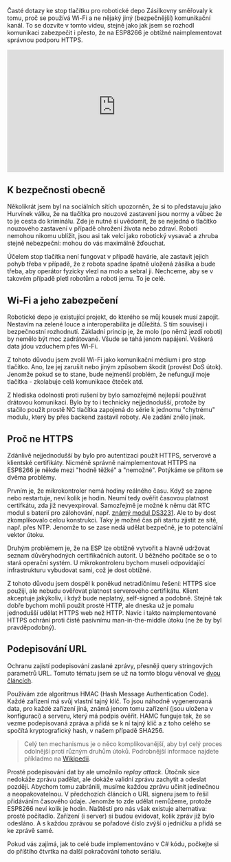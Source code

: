 <!-- dcterms:title = Jak zastavit robotické depo Zásilkovny: Bezpečnost -->
<!-- dcterms:abstract = Časté dotazy ke stop tlačítku pro robotické depo Zásilkovny směřovaly k tomu, proč se používá Wi-Fi a ne nějaký jiný (bezpečnější) komunikační kanál. To se dozvíte v tomto videu, stejně jako jak jsem se rozhodl komunikaci zabezpečit i přesto, že na ESP8266 je obtížné naimplementovat správnou podporu HTTPS. -->
<!-- dcterms:creator = Michal Altair Valášek -->
<!-- x4w:pictureUrl = /perex-pictures/20211202-robodepo-3.jpg -->
<!-- x4w:pictureWidth = 150 -->
<!-- x4w:pictureHeight = 150 -->
<!-- x4w:coverUrl = /cover-pictures/20211202-robodepo-3.jpg -->
<!-- x4w:category = Z-TECH -->
<!-- x4w:category = IT -->
<!-- x4w:category = Bezpečnost -->
<!-- x4w:serial = Robotické depo -->
<!-- dcterms:dateAccepted = 2021-12-02 -->

Časté dotazy ke stop tlačítku pro robotické depo Zásilkovny směřovaly k tomu, proč se používá Wi-Fi a ne nějaký jiný (bezpečnější) komunikační kanál. To se dozvíte v tomto videu, stejně jako jak jsem se rozhodl komunikaci zabezpečit i přesto, že na ESP8266 je obtížné naimplementovat správnou podporu HTTPS.

<div style="position:relative;padding-top:56.25%;">
  <iframe src="https://www.youtube-nocookie.com/embed/FWUkR0MhXIA" frameborder="0" allowfullscreen allow="accelerometer; autoplay; encrypted-media; gyroscope; picture-in-picture" style="position:absolute;top:0;left:0;width:100%;height:100%;"></iframe>
</div>

## K bezpečnosti obecně

Několikrát jsem byl na sociálních sítích upozorněn, že si to představuju jako Hurvínek válku, že na tlačítka pro nouzové zastavení jsou normy a vůbec že to je cesta do kriminálu. Zde je nutné si uvědomit, že se nejedná o tlačítko nouzového zastavení v případě ohrožení života nebo zdraví. Roboti nemohou nikomu ublížit, jsou asi tak velcí jako robotický vysavač a zhruba stejně nebezpeční: mohou do vás maximálně žďouchat.

Účelem stop tlačítka není fungovat v případě havárie, ale zastavit jejich pohyb třeba v případě, že z robota spadne špatně uložená zásilka a bude třeba, aby operátor fyzicky vlezl na molo a sebral ji. Nechceme, aby se v takovém případě pletl robotům a roboti jemu. To je celé.

## Wi-Fi a jeho zabezpečení

Robotické depo je existující projekt, do kterého se můj kousek musí zapojit. Nestavím na zelené louce a interoperabilita je důležitá. S tím souvisejí i bezpečnostní rozhodnutí. Základní princip je, že molo (po němž jezdí roboti) by nemělo být moc zadrátované. Všude se tahá jenom napájení. Veškerá data jdou vzduchem přes Wi-Fi.

Z tohoto důvodu jsem zvolil Wi-Fi jako komunikační médium i pro stop tlačítko. Ano, lze jej zarušit nebo jiným způsobem škodit (provést DoS útok). Jenomže pokud se to stane, bude nejmenší problém, že nefungují moje tlačítka - zkolabuje celá komunikace čteček atd. 

Z hlediska odolnosti proti rušení by bylo samozřejmě nejlepší používat drátovou komunikaci. Bylo by to i technicky nejjednodušší, protože by stačilo použít prostě NC tlačítka zapojená do série k jednomu "chytrému" modulu, který by přes backend zastavil roboty. Ale zadání znělo jinak.

## Proč ne HTTPS

Zdánlivě nejjednodušší by bylo pro autentizaci použít HTTPS, serverové a klientské certifikáty. Nicméně správně naimplementovat HTTPS na ESP8266 je někde mezi "hodně těžké" a "nemožné". Potýkáme se přitom se dvěma problémy.

Prvním je, že mikrokontroler nemá hodiny reálného času. Když se zapne nebo restartuje, neví kolik je hodin. Neumí tedy ověřit časovou platnost certifkátu, zda již nevyexpiroval. Samozřejmě je možné k němu dát RTC modul s baterií pro zálohování, např. [známý modul DS3231](http://www.esp8266learning.com/wemos-ds3231-rtc-example.php). Ale to by dost zkomplikovalo celou konstrukci. Taky je možné čas při startu zjistit ze sítě, např. přes NTP. Jenomže to se zase nedá udělat bezpečně, je to potenciální vektor útoku.

Druhým problémem je, že na ESP lze obtížně vytvořit a hlavně udržovat seznam důvěryhodných certifikačních autorit. U běžného počítače se o to stará operační systém. U mikrokontroleru bychom museli odpovídající infrastrukturu vybudovat sami, což je dost obtížné.

Z tohoto důvodu jsem dospěl k poněkud netradičnímu řešení: HTTPS sice použiji, ale nebudu ověřovat platnost serverového certifikátu. Klient akceptuje jakýkoliv, i když bude neplatný, self-signed a podobně. Stejně tak dobře bychom mohli použít prosté HTTP, ale dneska už je pomalu jednodušší udělat HTTPS web než HTTP. Navíc i takto naimplementované HTTPS ochrání proti čistě pasivnímu man-in-the-middle útoku (ne že by byl pravděpodobný).

## Podepisování URL

Ochranu zajistí podepisování zaslané zprávy, přesněji query stringových parametrů URL. Tomuto tématu jsem se už na tomto blogu věnoval ve [dvou](https://www.altair.blog/2019/08/url-signer) [článcích](https://www.altair.blog/2019/08/url-signer-jeste-jednou).

Používám zde algoritmus HMAC (Hash Message Authentication Code). Každé zařízení má svůj vlastní tajný klíč. To jsou náhodně vygenerovaná data, pro každé zařízení jiná, známá jenom tomu zařízení (jsou uložena v konfiguraci) a serveru, který má podpis ověřit. HAMC funguje tak, že se vezme podepisovaná zpráva a přidá se k ní tajný klíč a z toho celého se spočítá kryptografický hash, v našem případě SHA256.

> Celý ten mechanismus je o něco komplikovanější, aby byl celý proces odolnější proti různým druhům útoků. Podrobnější informace najdete příkladmo na [Wikipedii](https://en.wikipedia.org/wiki/HMAC).

Prosté podepisování dat by ale umožnilo _replay attack_. Útočník sice nedokáže zprávu padělat, ale dokáže validní zprávu zachytit a odeslat později. Abychom tomu zabránili, musíme každou zprávu učinit jedinečnou a neopakovatelnou. V předchozích článcích o URL signeru jsem to řešil přidáváním časového údaje. Jenomže to zde udělat nemůžeme, protože ESP8266 neví kolik je hodin. Naštěstí pro nás však existuje alternativa: prosté počítadlo. Zařízení (i server) si budou evidovat, kolik zpráv již bylo odesláno. A s každou zprávou se pořadové číslo zvýší o jedničku a přidá se ke zprávě samé.

Pokud vás zajímá, jak to celé bude implementováno v C# kódu, počkejte si do příštího čtvrtka na další pokračování tohoto seriálu.